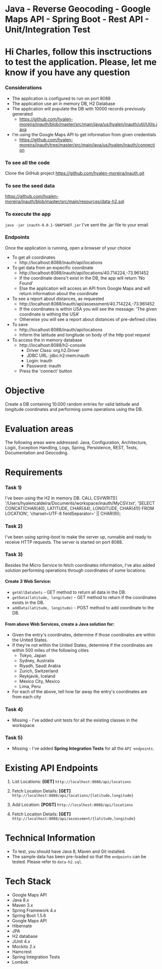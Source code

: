 # Java - Reverse Geocoding - Google Maps API - Spring Boot - Rest API - Unit/Integration Test #

Hi Charles, follow this insctructions to test the application. Please, let me know if you have any question
=========
### Considerations ###
  * The application is configured to run on port 8088
  * The application use an in memory DB, H2 Database
  * The application will populate the DB with 10000 records previously generated
    * https://github.com/hyalen-moreira/inauth/blob/master/src/main/java/us/hyalen/inauth/util/Utils.java
  * I'm using the Google Maps API to get information from given credentials
    * https://github.com/hyalen-moreira/inauth/tree/master/src/main/java/us/hyalen/inauth/connection
### To see all the code ###
Clone the GitHub project https://github.com/hyalen-moreira/inauth.git
### To see the seed data ###
https://github.com/hyalen-moreira/inauth/blob/master/src/main/resources/data-h2.sql
### To execute the app ###
`java -jar inauth-0.0.1-SNAPSHOT.jar`
I've sent the .jar file to your email
### Endpoints ###
Once the application is running, open a browser of your choice
  * To get all coordinates
    * http://localhost:8088/inauth/api/locations
  * To get data from an expecific coordinate
    * http://localhost:8088/inauth/api/locations/40.714224,-73.961452
    * If the coordinate doens't exist in the DB, the app will return 'No Found'
    * Else the application will access an API from Google Maps and will return information about the coordinate
  * To see a report about distances, as requested
    * http://localhost:8088/inauth/api/assessment/40.714224,-73.961452
    * If the coordinates is within USA you will see the message: 'The given coordinate is withing the USA'
    * Otherwise you will see a report about distances of pre-defined cities
  * To save
    * http://localhost:8088/inauth/api/locations
    * Inform the latitude and longitude on body of the http post request
  * To access the in memory database
    * http://localhost:8088/h2-console
      * Driver Class: org.h2.Driver
      * JDBC URL: jdbc:h2:mem:inauth
      * Login: inauth
      * Password: inauth
    * Press the 'connect' button

Objective
=========
Create a DB containing 10.000 random entries for valid latitude and longitude coordinates and performing some operations using the DB.

Evaluation areas
=========
The following areas were addressed: 
Java, Configuration, Architecture, Logic, Exception Handling, Logs, Spring, Persistence, REST, Tests, Documentation and Geocoding.

Requirements
============

### Task 1) ###
I've been using the H2 in memory DB. 
CALL CSVWRITE(
    '/Users/hyalencaldeira/Documents/workspace/inauth/MyCSV.txt', 
    'SELECT CONCAT(CHAR(40), 
LATITUDE, CHAR(44), 
LONGITUDE, CHAR(41)) 
FROM LOCATION', 
'charset=UTF-8 fieldSeparator=' || CHAR(9));

### Task 2) ###
I've been using spring-boot to make the server up, runnable and ready to receive HTTP requests. The server is started on port 8088.

### Task 3) ###
Besides the Micro Service to fetch coordinates information, I've also added solution performing operations through coordinates of some locations:

#### Create 3 Web Service: ####
 * `getAllDataSets` - GET method to return all data in the DB.
 * `getData(latitude, longitude)` - GET method to return if the coordinates exists in the DB.
 * `addData(latitude, longitude)` - POST method to add coordinate to the DB.

#### From above Web Services, create a Java solution for: ####
 * Given the entry's coordinates, determine if those coordinates are within the United States.
 * If they're not within the United States, determine if the coordinates are within 500 miles of the following cities
   * Tokyo, Japan
   * Sydney, Australia
   * Riyadh, Saudi Arabia
   * Zurich, Switzerland
   * Reykjavik, Iceland
   * Mexico City, Mexico
   * Lima, Peru
 * For each of the above, tell how far away the entry's coordinates are from each city

### Task 4) ###
 * Missing - I've added unit tests for all the existing classes in the workspace.

### Task 5) ###
 * Missing - I've added **Spring Integration Tests** for all the `API endpoints`.

Existing API Endpoints
======================
1) List Locations:
   **[GET]** `http://localhost:8088/api/locations`

2) Fetch Location Details:
   **[GET]** `http://localhost:8088/api/locations/{latitude,longitude}`

3) Add Location:
   **[POST]** `http://localhost:8088/api/locations`

4) Fetch Location Details:
   **[GET]** `http://localhost:8088/api/assessment/{latitude,longitude}`

Technical Information
=====================
 * To test, you should have Java 8, Maven and Git installed.
 * The sample data has been pre-loaded so that the `endpoints` can be tested. Please refer to `data-h2.sql`.

Tech Stack
==========
 * Google Maps API
 * Java 8.x
 * Maven 3.x
 * Spring Framework 4.x
 * Spring Boot 1.5.6
 * Google Maps API
 * Hibernate
 * JPA
 * H2 database
 * JUnit 4.x
 * Mockito 2.x
 * Hamcrest
 * Spring Integration Tests
 * Lombok
